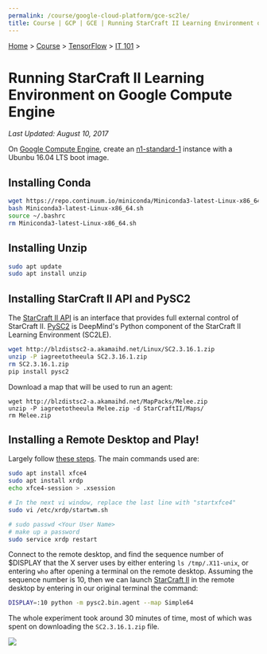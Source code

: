 ```yaml
---
permalink: /course/google-cloud-platform/gce-sc2le/
title: Course | GCP | GCE | Running StarCraft II Learning Environment on Google Compute Engine
---
```

[Home](http://realai.org/) > [Course](http://realai.org/course/) > [TensorFlow](http://realai.org/course/tensorflow/) > [IT 101](http://realai.org/course/tensorflow/#it-101) >

# Running StarCraft II Learning Environment on Google Compute Engine

*Last Updated: August 10, 2017*

On [Google Compute Engine](http://realai.org/course/google-cloud-platform/#google-compute-engine), create an [n1-standard-1](https://cloud.google.com/compute/pricing#predefined_machine_types) instance with a Ubunbu 16.04 LTS boot image.

## Installing Conda

```bash
wget https://repo.continuum.io/miniconda/Miniconda3-latest-Linux-x86_64.sh
bash Miniconda3-latest-Linux-x86_64.sh
source ~/.bashrc
rm Miniconda3-latest-Linux-x86_64.sh
```

## Installing Unzip

```bash
sudo apt update
sudo apt install unzip
```

## Installing StarCraft II API and PySC2

The [StarCraft II API](https://github.com/Blizzard/s2client-proto) is an interface that provides full external control of StarCraft II. [PySC2](https://github.com/deepmind/pysc2) is DeepMind's Python component of the StarCraft II Learning Environment (SC2LE). 

```bash
wget http://blzdistsc2-a.akamaihd.net/Linux/SC2.3.16.1.zip
unzip -P iagreetotheeula SC2.3.16.1.zip
rm SC2.3.16.1.zip
pip install pysc2
```

Download a map that will be used to run an agent:

```
wget http://blzdistsc2-a.akamaihd.net/MapPacks/Melee.zip
unzip -P iagreetotheeula Melee.zip -d StarCraftII/Maps/
rm Melee.zip
```

## Installing a Remote Desktop and Play!

Largely follow [these steps](http://realai.org/course/google-cloud-platform/rdp-netsurf-xfce4/). The main commands used are:

```bash
sudo apt install xfce4
sudo apt install xrdp
echo xfce4-session > .xsession

# In the next vi window, replace the last line with "startxfce4"
sudo vi /etc/xrdp/startwm.sh

# sudo passwd <Your User Name>
# make up a password
sudo service xrdp restart
```

Connect to the remote desktop, and find the sequence number of $DISPLAY that the X server uses by either entering `ls /tmp/.X11-unix`, or entering `who` after opening a terminal on the remote desktop. Assuming the sequence number is 10, then we can launch [StarCraft II](http://realai.org/games/#starcraft-ii) in the remote desktop by entering in our original terminal the command:

```bash
DISPLAY=:10 python -m pysc2.bin.agent --map Simple64
```

The whole experiment took around 30 minutes of time, most of which was spent on downloading the `SC2.3.16.1.zip` file.

![](http://realai.org/course/google-cloud-platform/gce-sc2le-1.png)

